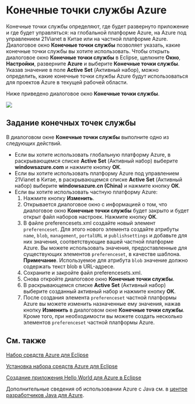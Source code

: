 <properties
    pageTitle="Конечные точки службы Azure"
    description="Описываются параметры конечных точек службы Azure в наборе средств Azure для Eclipse."
    services=""
    documentationCenter="java"
    authors="rmcmurray"
    manager="wpickett"
    editor=""/>

<tags
    ms.service="multiple"
    ms.workload="na"
    ms.tgt_pltfrm="multiple"
    ms.devlang="Java"
    ms.topic="article"
    ms.date="08/11/2016" 
    ms.author="robmcm"/>

<!-- Legacy MSDN URL = https://msdn.microsoft.com/library/azure/dn268600.aspx -->

# Конечные точки службы Azure #

Конечные точки службы определяют, где будет развернуто приложение и где будет управляться: на глобальной платформе Azure, на Azure под управлением 21Vianet в Китае или на частной платформе Azure. Диалоговое окно **Конечные точки службы** позволяет указать, какие конечные точки службы вы хотите использовать. Чтобы открыть диалоговое окно **Конечные точки службы** в Eclipse, щелкните **Окно**, **Настройки**, разверните **Azure** и выберите **Конечные точки службы**. Указав значение в поле **Active Set** (Активный набор), можно определить, какие конечные точки службы Azure будут использоваться для проектов Azure в текущей рабочей области.

Ниже приведено диалоговое окно **Конечные точки службы**.

![][ic719493]

## Задание конечных точек службы ##

В диалоговом окне **Конечные точки службы** выполните одно из следующих действий.

* Если вы хотите использовать глобальную платформу Azure, в раскрывающемся списке **Active Set** (Активный набор) выберите **windowsazure.com** и нажмите кнопку **ОК**.
* Если вы хотите использовать платформу Azure под управлением 21Vianet в Китае, в раскрывающемся списке **Active Set** (Активный набор) выберите **windowsazure.cn (China)** и нажмите кнопку **ОК**.
* Если вы хотите использовать частную платформу Azure:
    1. Нажмите кнопку **Изменить**.
    2. Открывается диалоговое окно с информацией о том, что диалоговое окно **Конечные точки службы** будет закрыто и будет открыт файл наборов настроек. Нажмите кнопку **ОК**.
    3. В файле preferencesets.xml создайте новый элемент `preferenceset`. Для этого нового элемента создайте атрибуты `name`, `blob`, `management`, `portalURL` и `publishsettings` и добавьте для них значения, соответствующие вашей частной платформе Azure. Вы можете использовать значения, предоставленные для существующих элементов `preferenceset`, в качестве шаблона. **Примечание**. Используемое для атрибута `blob` значение должно содержать текст blob в URL-адресе.
    4. Сохраните и закройте файл preferencesets.xml.
    5. Снова откройте диалоговое окно **Конечные точки службы**.
    6. В раскрывающемся списке **Active Set** (Активный набор) выберите созданный активный набор и нажмите кнопку **ОК**.
    7. После создания элемента `preferenceset` частной платформы Azure вы можете изменить назначенные ему значения, нажав кнопку **Изменить** в диалоговом окне **Конечные точки службы**. Кроме того, при необходимости вы можете создать несколько элементов `preferenceset` частной платформы Azure.

## См. также ##

[Набор средств Azure для Eclipse][]

[Установка набора средств Azure для Eclipse][]

[Создание приложения Hello World для Azure в Eclipse][]

Дополнительные сведения об использовании Azure с Java см. в [центре разработчиков Java для Azure][].

<!-- URL List -->

[центре разработчиков Java для Azure]: http://go.microsoft.com/fwlink/?LinkID=699547
[Набор средств Azure для Eclipse]: http://go.microsoft.com/fwlink/?LinkID=699529
[Создание приложения Hello World для Azure в Eclipse]: http://go.microsoft.com/fwlink/?LinkID=699533
[Установка набора средств Azure для Eclipse]: http://go.microsoft.com/fwlink/?LinkId=699546

<!-- IMG List -->

[ic719493]: ./media/azure-toolkit-for-eclipse-azure-service-endpoints/ic719493.png

<!---HONumber=AcomDC_0817_2016-->

